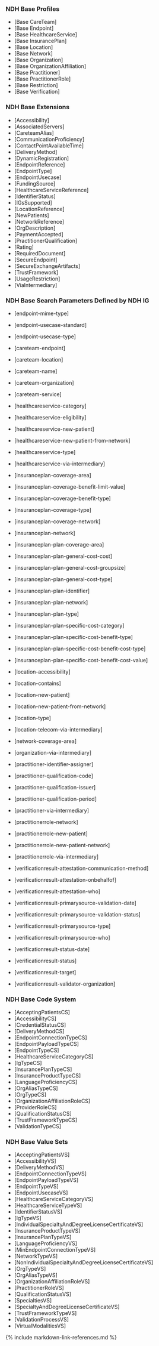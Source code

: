 ### NDH Base Profiles
* [Base CareTeam]
* [Base Endpoint]
* [Base HealthcareService]
* [Base InsurancePlan]
* [Base Location]
* [Base Network]
* [Base Organization]
* [Base OrganizationAffiliation]
* [Base Practitioner]
* [Base PractitionerRole]
* [Base Restriction]
* [Base Verification]

### NDH Base Extensions 
* [Accessibility]
* [AssociatedServers]
* [CareteamAlias]
* [CommunicationProficiency]
* [ContactPointAvailableTime]
* [DeliveryMethod]
* [DynamicRegistration]
* [EndpointReference]
* [EndpointType]
* [EndpointUsecase]
* [FundingSource]
* [HealthcareServiceReference]
* [IdentifierStatus]
* [IGsSupported]
* [LocationReference]
* [NewPatients]
* [NetworkReference]
* [OrgDescription]
* [PaymentAccepted]
* [PractitionerQualification]
* [Rating]
* [RequiredDocument]
* [SecureEndpoint]
* [SecureExchangeArtifacts]
* [TrustFramework]
* [UsageRestriction]
* [ViaIntermediary]

### NDH Base Search Parameters Defined by NDH IG
* [endpoint-mime-type]
* [endpoint-usecase-standard]
* [endpoint-usecase-type]

* [careteam-endpoint]
* [careteam-location]
* [careteam-name]
* [careteam-organization]
* [careteam-service]

* [healthcareservice-category]
* [healthcareservice-eligibility]
* [healthcareservice-new-patient]
* [healthcareservice-new-patient-from-network]
* [healthcareservice-type]
* [healthcareservice-via-intermediary]

* [insuranceplan-coverage-area]
* [insuranceplan-coverage-benefit-limit-value]
* [insuranceplan-coverage-benefit-type]
* [insuranceplan-coverage-type]
* [insuranceplan-coverage-network]
* [insuranceplan-network]
* [insuranceplan-plan-coverage-area]
* [insuranceplan-plan-general-cost-cost]
* [insuranceplan-plan-general-cost-groupsize]
* [insuranceplan-plan-general-cost-type]
* [insuranceplan-plan-identifier]
* [insuranceplan-plan-network]
* [insuranceplan-plan-type]
* [insuranceplan-plan-specific-cost-category]
* [insuranceplan-plan-specific-cost-benefit-type]
* [insuranceplan-plan-specific-cost-benefit-cost-type]
* [insuranceplan-plan-specific-cost-benefit-cost-value]

* [location-accessibility]
* [location-contains]
* [location-new-patient]
* [location-new-patient-from-network]
* [location-type]
* [location-telecom-via-intermediary]

* [network-coverage-area]
* [organization-via-intermediary]

* [practitioner-identifier-assigner]
* [practitioner-qualification-code]
* [practitioner-qualification-issuer]
* [practitioner-qualification-period]
* [practitioner-via-intermediary]
* [practitionerrole-network]
* [practitionerrole-new-patient]
* [practitionerrole-new-patient-network]
* [practitionerrole-via-intermediary]

* [verificationresult-attestation-communication-method]
* [verificationresult-attestation-onbehalfof]
* [verificationresult-attestation-who]
* [verificationresult-primarysource-validation-date]
* [verificationresult-primarysource-validation-status]
* [verificationresult-primarysource-type]
* [verificationresult-primarysource-who]
* [verificationresult-status-date]
* [verificationresult-status]
* [verificationresult-target]
* [verificationresult-validator-organization]

### NDH Base Code System
* [AcceptingPatientsCS]
* [AccessibilityCS]
* [CredentialStatusCS]
* [DeliveryMethodCS]
* [EndpointConnectionTypeCS]
* [EndpointPayloadTypeCS]
* [EndpointTypeCS]
* [HealthcareServiceCategoryCS]
* [IgTypeCS]
* [InsurancePlanTypeCS]
* [InsuranceProductTypeCS]
* [LanguageProficiencyCS]
* [OrgAliasTypeCS]
* [OrgTypeCS]
* [OrganizationAffiliationRoleCS]
* [ProviderRoleCS]
* [QualificationStatusCS]
* [TrustFrameworkTypeCS]
* [ValidationTypeCS]

### NDH Base Value Sets
* [AcceptingPatientsVS]
* [AccessibilityVS]
* [DeliveryMethodVS]
* [EndpointConnectionTypeVS]
* [EndpointPayloadTypeVS]
* [EndpointTypeVS]
* [EndpointUsecaseVS]
* [HealthcareServiceCategoryVS]
* [HealthcareServiceTypeVS]
* [IdentifierStatusVS]
* [IgTypeVS]
* [IndividualSpecialtyAndDegreeLicenseCertificateVS]
* [InsuranceProductTypeVS]
* [InsurancePlanTypeVS]
* [LanguageProficiencyVS]
* [MinEndpointConnectionTypeVS]
* [NetworkTypeVS]
* [NonIndividualSpecialtyAndDegreeLicenseCertificateVS]
* [OrgTypeVS]
* [OrgAliasTypeVS]
* [OrganizationAffiliationRoleVS]
* [PractitionerRoleVS]
* [QualificationStatusVS]
* [SpecialtiesVS]
* [SpecialtyAndDegreeLicenseCertificateVS]
* [TrustFrameworkTypeVS]
* [ValidationProcessVS]
* [VirtualModalitiesVS]


{% include markdown-link-references.md %}